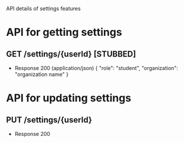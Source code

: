 API details of settings features

# API for getting settings
## GET /settings/{userId} [STUBBED]
+ Response 200 (application/json)
  {
    "role": "student",
    "organization": "organization name"
  }

# API for updating settings
## PUT /settings/{userId}  
+ Response 200